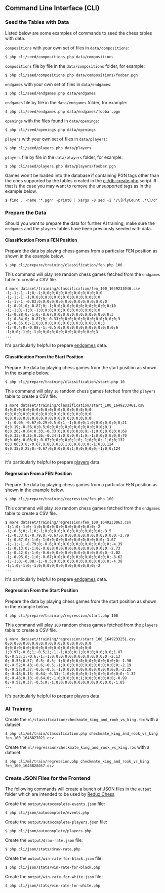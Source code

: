 ## Command Line Interface (CLI)

### Seed the Tables with Data

Listed below are some examples of commands to seed the chess tables with data.

`compositions` with your own set of files in `data/compositions`:

```
$ php cli/seed/compositions.php data/compositions
```

`compositions` file by file in the `data/compositions` folder, for example:

```
$ php cli/seed/compositions.php data/compositions/foobar.pgn
```

`endgames` with your own set of files in `data/endgames`:

```
$ php cli/seed/endgames.php data/endgames
```

`endgames` file by file in the `data/endgames` folder, for example:

```
$ php cli/seed/endgames.php data/endgames/foobar.pgn
```

`openings` with the files found in `data/openings`:

```
$ php cli/seed/openings.php data/openings
```

`players` with your own set of files in `data/players`:

```
$ php cli/seed/players.php data/players
```

`players` file by file in the `data/players` folder, for example:

```
$ php cli/seed/players.php data/players/foobar.pgn
```

Games won't be loaded into the database if containing PGN tags other than the ones supported by the tables created in the [cli/db-create.php](https://github.com/chesslablab/chess-data/blob/master/cli/db-create.php) script. If that is the case you may want to remove the unsupported tags as in the example below.

```
$ find . -name '*.pgn' -print0 | xargs -0 sed -i "/\[PlyCount .*\]/d"
```

### Prepare the Data

Should you want to prepare the data for further AI training, make sure the `endgames` and the `players` tables have been previously seeded with data.

#### Classification From a FEN Position

Prepare the data by playing chess games from a particular FEN position as shown in the example below.

    $ php cli/prepare/training/classification/fen.php 100

This command will play `100` random chess games fetched from the `endgames` table to create a CSV file.

```text
$ more dataset/training/classification/fen_100_1649233046.csv
-1;-1;-1;-1;0;-1;0;0;0;0;0;0;0;0;0;0;0;0;0;0
-1;-1;-1;-1;0;0;0;0;0;0;0;0;0;0;0;0;0;0;0;0
-1;-1;-1;-0.83;0;0;0;0;0;0;0;0;0;0;0;0;0;0;0;0
-1;-0.91;0;-0.87;0;-1;0;0;0;0;0;0;0;0;0;0;0;0;0;10
-1;-1;0;-1;0;-1;0;0;0;0;0;0;0;0;0;0;0;0;0;0
-1;-0.88;0;-1;0;-0.67;0;0;0;0;0;0;0;0;0;0;0;0;0;3
-1;-0.84;0;-0.87;0;-0.33;0;0;0;0;0;0;0;0;0;0;0;0;0;3
-1;-0.56;0;-1;0;0;0;0;0;0;0;0;0;0;0;0;0;0;0;3
-1;-0.4;0;-0.88;-1;-0.5;0;0;0;0;0;0;0;0;0;0;0;0;0;6
-1;0;0;-1;0;-1;0;0;0;0;0;0;0;0;0;0;0;0;0;3
...
```

It's particularly helpful to prepare [endgames](https://github.com/chesslablab/chess-data/tree/master/data/endgames) data.

#### Classification From the Start Position

Prepare the data by playing chess games from the start position as shown in the example below.

    $ php cli/prepare/training/classification/start.php 10

This command will play `10` random chess games fetched from the `players` table to create a CSV file.

```text
$ more dataset/training/classification/start_100_1649233461.csv
0;0;0;0;0;0;0;0;0;0;0;0;0;0;0;0;0;0;0;0
0;0;0;0;0;0;0;0;0;0;0;0;0;0;0;0;0;0;0;0
0;0;0;0;0;0;0;0;0;0;0;0;0;0;0;0;0;0;0;0
-1;-0.05;-0.67;0.29;0.5;0;1;-1;0;0;0;1;0;0;0;0;0;0;0;21
0;0.19;-0.56;0;0.5;0;0;0;0;0;0;0;0;0;0;0;0;0;0;1
0;0.26;-0.64;0.33;-0.33;0;0;0;0;0;0;0;-1;0;0;0;0;0;0;68
0;0.33;-0.25;0.36;-0.34;1;0;0;0;0;1;0;-1;0;0;0;0;0;0;70
0;0.06;-0.08;0;-0.67;0;0;0;0;0;1;0;-1;0;0;0;-1;0;0;132
0;0.06;0;0;-0.67;0;0;0;0;0;1;0;0;0;0;0;-1;0;0;124
0;0.35;0.25;0;-0.67;0;0;0;0;0;1;0;0;0;0;0;-1;0;0;124
...
```

It's particularly helpful to prepare [players](https://github.com/chesslablab/chess-data/tree/master/data/players) data.

#### Regression From a FEN Position

Prepare the data by playing chess games from a particular FEN position as shown in the example below.

    $ php cli/prepare/training/regression/fen.php 100

This command will play `100` random chess games fetched from the `endgames` table to create a CSV file.

```text
$ more dataset/training/regression/fen_100_1649233063.csv
-1;1;0;-1;0;-1;0;0;0;0;0;0;0;0;0;0;0;0;0;-2
-1;-0.5;0;-1;0;-1;0;0;0;0;0;0;0;0;0;0;0;0;0;-3.5
-1;-0.33;0;-0.79;0;-0.67;0;0;0;0;0;0;0;0;0;0;0;0;0;-2.79
-1;-0.67;0;-1;0;-1;0;0;0;0;0;0;0;0;0;0;0;0;0;-3.67
-1;-1;-1;-0.79;0;-0.6;0;0;0;0;0;0;0;0;0;0;0;0;0;-4.39
-1;-0.13;0;-1;0;-0.6;0;0;0;0;0;0;0;0;0;0;0;0;0;-2.73
-1;-0.42;0;-1;0;-0.6;0;0;0;0;0;0;0;0;0;0;0;0;0;-3.02
-1;-0.95;0;-1;0;-0.67;0;0;0;0;0;0;0;0;0;0;0;0;0;-3.62
-1;-1;0;-0.88;-1;-0.5;0;0;0;0;0;0;0;0;0;0;0;0;0;-4.38
-1;1;0;-1;0;-1;0;0;0;0;0;0;0;0;0;0;0;0;0;-2
...
```

It's particularly helpful to prepare [endgames](https://github.com/chesslablab/chess-data/tree/master/data/endgames) data.

#### Regression From the Start Position

Prepare the data by playing chess games from the start position as shown in the example below.

    $ php cli/prepare/training/regression/start.php 100

This command will play `100` random chess games fetched from the `players` table to create a CSV file.

```text
$ more dataset/training/regression/start_100_1649233251.csv
0;0;0;0;0;0;0;0;0;0;0;0;0;0;0;0;0;0;0;0
0;0;0;0;0;0;0;0;0;0;0;0;0;0;0;0;0;0;0;0
1;0.97;-0.6;1;-0.5;1;-1;-1;0;0;0;1;0;0;0;0;0;0;0;1.87
0;-0.53;1;-0.6;-1;-1;0;0;0;0;0;0;0;0;0;0;0;0;0;-2.13
0;-0.53;0.57;-0.5;-0.5;-1;0;0;0;0;0;0;0;0;0;0;0;0;0;-1.96
0;-0.52;0.43;-0.6;-0.5;-1;0;0;0;0;0;0;0;0;0;0;0;0;0;-2.19
0;-0.52;0.37;-0.6;-0.5;-1;0;0;0;0;0;0;0;0;0;0;0;0;0;-2.25
0;-0.48;0.13;-0.64;-0.33;-1;0;0;0;0;0;1;0;0;0;0;0;0;0;-1.32
0;-0.48;0.13;-0.64;0;-1;0;0;0;0;0;1;0;0;0;0;0;0;0;-0.99
0;-0.52;0.37;-0.5;0;-1;0;0;0;0;0;0;0;0;0;0;0;0;0;-1.65
...
```

It's particularly helpful to prepare [players](https://github.com/chesslablab/chess-data/tree/master/data/players) data.

### AI Training

Create the `ml/classification/checkmate_king_and_rook_vs_king.rbx` with a dataset.

```text
$ php cli/ml/train/classification.php checkmate_king_and_rook_vs_king fen_100_1646827021.csv
```

Create the `ml/regression/checkmate_king_and_rook_vs_king.rbx` with a dataset.

```text
$ php cli/ml/train/regression.php checkmate_king_and_rook_vs_king fen_100_1646828057.csv
```

### Create JSON Files for the Frontend

The following commands will create a bunch of JSON files in the `output` folder which are intended to be used by [Redux Chess](https://github.com/chesslablab/redux-chess).

Create the `output/autocomplete-events.json` file:

	$ php cli/json/autocomplete/events.php

Create the `output/autocomplete-players.json` file:

	$ php cli/json/autocomplete/players.php

Create the `output/draw-rate.json` file:

	$ php cli/json/stats/draw-rate.php

Create the `output/win-rate-for-black.json` file:

	$ php cli/json/stats/win-rate-for-black.php

Create the `output/win-rate-for-white.json` file:

	$ php cli/json/stats/win-rate-for-white.php
